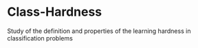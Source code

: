 # Class-Hardness
Study of the definition and properties of the learning hardness in classification problems
